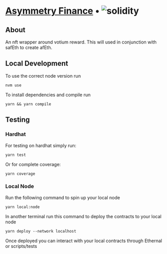 # [Asymmetry Finance](https://www.asymmetry.finance/) • ![solidity](https://img.shields.io/badge/solidity-0.8.19-lightgrey)

## About

An nft wrapper around votium reward. This will used in conjunction with safEth to create afEth.

## Local Development

To use the correct node version run

```
nvm use
```

To install dependencies and compile run

```
yarn && yarn compile
```

## Testing

### Hardhat

For testing on hardhat simply run:

```
yarn test
```

Or for complete coverage:

```
yarn coverage
```

### Local Node

Run the following command to spin up your local node

```
yarn local:node
```

In another terminal run this command to deploy the contracts to your local node

```
yarn deploy --network localhost
```

Once deployed you can interact with your local contracts through Ethernal or scripts/tests
